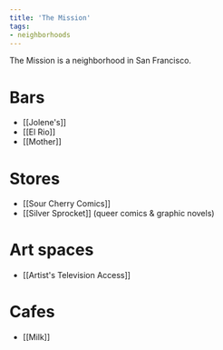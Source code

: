 ```yaml
---
title: 'The Mission'
tags:
- neighborhoods
---
```


The Mission is a neighborhood in San Francisco.

# Bars
- [[Jolene's]]
- [[El Rio]]
- [[Mother]]

# Stores
- [[Sour Cherry Comics]]
- [[Silver Sprocket]] (queer comics & graphic novels)

# Art spaces
- [[Artist's Television Access]]

# Cafes
- [[Milk]]
